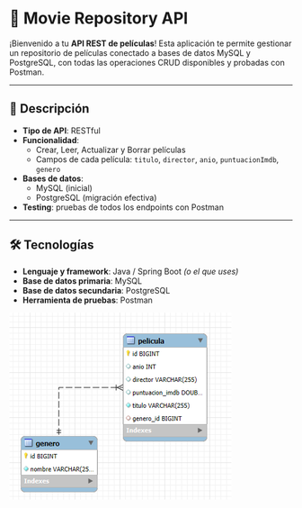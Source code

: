# 🎥 Movie Repository API

¡Bienvenido a tu **API REST de películas**! Esta aplicación te permite gestionar un repositorio de películas conectado a bases de datos MySQL y PostgreSQL, con todas las operaciones CRUD disponibles y probadas con Postman.

---

## 📖 Descripción

- **Tipo de API**: RESTful  
- **Funcionalidad**:  
  - Crear, Leer, Actualizar y Borrar películas  
  - Campos de cada película: `titulo`, `director`, `anio`, `puntuacionImdb`, `genero`  
- **Bases de datos**:  
  - MySQL (inicial)  
  - PostgreSQL (migración efectiva)  
- **Testing**: pruebas de todos los endpoints con Postman  

---

## 🛠 Tecnologías

- **Lenguaje y framework**: Java / Spring Boot *(o el que uses)*  
- **Base de datos primaria**: MySQL  
- **Base de datos secundaria**: PostgreSQL  
- **Herramienta de pruebas**: Postman  

![ER Diagram](exports/ER-Esquema.png)
